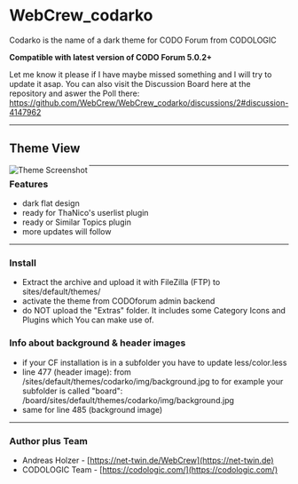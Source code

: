 # WebCrew_codarko
 Codarko is the name of a dark theme for CODO Forum from CODOLOGIC

**Compatible with latest version of CODO Forum 5.0.2+**

Let me know  it please if I have maybe missed something and I will try to update it asap.
You can also visit the Discussion Board here at the repository and aswer the Poll there:
https://github.com/WebCrew/WebCrew_codarko/discussions/2#discussion-4147962

***

## Theme View
<img src="https://github.com/WebCrew/WebCrew_codarko/blob/master/thumbnail.png?raw=true" alt="Theme Screenshot"
         title="CODO Forum Codarko Theme - Standard View" align="left" />

***



### Features
- dark flat design
- ready for ThaNico's userlist plugin
- ready or Similar Topics plugin
- more updates will follow

***



### Install
- Extract the archive and upload it with FileZilla (FTP) to sites/default/themes/
- activate the theme from CODOforum admin backend
- do NOT upload the "Extras" folder. It includes some Category Icons and Plugins which You can make use of.

### Info about background & header images
- if your CF installation is in a subfolder you have to update less/color.less
- line 477 (header image): from /sites/default/themes/codarko/img/background.jpg
to for example your subfolder is called "board": /board/sites/default/themes/codarko/img/background.jpg
- same for line 485 (background image)

***



### Author plus Team
- Andreas Holzer - [https://net-twin.de/WebCrew](https://net-twin.de)
- CODOLOGIC Team - [https://codologic.com/](https://codologic.com/)
